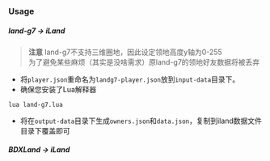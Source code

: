 ### Usage

##### land-g7 -> iLand
> **注意** 
> land-g7不支持三维圈地，因此设定领地高度y轴为0-255 <br>
> 为了避免某些麻烦（其实是没啥需求）原land-g7的领地好友数据将被丢弃
 - 将`player.json`重命名为`landg7-player.json`放到`input-data`目录下。
 - 确保您安装了Lua解释器
 ```
 lua land-g7.lua
 ```
  - 将在`output-data`目录下生成`owners.json`和`data.json`，复制到iland数据文件目录下覆盖即可

##### BDXLand -> iLand
